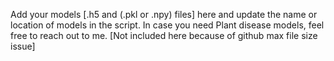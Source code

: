 Add your models [.h5 and (.pkl or .npy) files] here and update the name or location of models in the script.
In case you need Plant disease models, feel free to reach out to me.
[Not included here because of github max file size issue]
